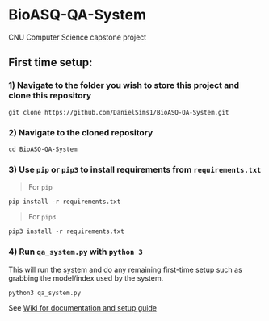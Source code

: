 # BioASQ-QA-System
CNU Computer Science capstone project


## First time setup:
### 1) Navigate to the folder you wish to store this project and clone this repository
```
git clone https://github.com/DanielSims1/BioASQ-QA-System.git
```
### 2) Navigate to the cloned repository
```
cd BioASQ-QA-System
``` 

### 3) Use `pip` or `pip3` to install requirements from `requirements.txt`
> For `pip`
```
pip install -r requirements.txt
```
> For `pip3`
```
pip3 install -r requirements.txt
```
### 4) Run `qa_system.py` with `python 3`
This will run the system and do any remaining first-time setup such as grabbing the model/index used by the system.
```
python3 qa_system.py
```

See [Wiki for documentation and setup guide](https://github.com/DanielSims1/BioASQ-QA-System/wiki)
